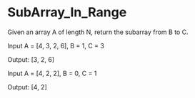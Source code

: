 # SubArray_In_Range

Given an array A of length N, return the subarray from B to C.

Input
 A = [4, 3, 2, 6],
 B = 1,
 C = 3
 
 Output:
 [3, 2, 6]

 Input
 A = [4, 2, 2],
 B = 0,
 C = 1
 
 Output:
 [4, 2]
